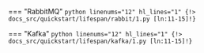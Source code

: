 === "RabbitMQ"
    ```python linenums="12" hl_lines="1"
    {!> docs_src/quickstart/lifespan/rabbit/1.py [ln:11-15]!}
    ```

=== "Kafka"
    ```python linenums="12" hl_lines="1"
    {!> docs_src/quickstart/lifespan/kafka/1.py [ln:11-15]!}
    ```
